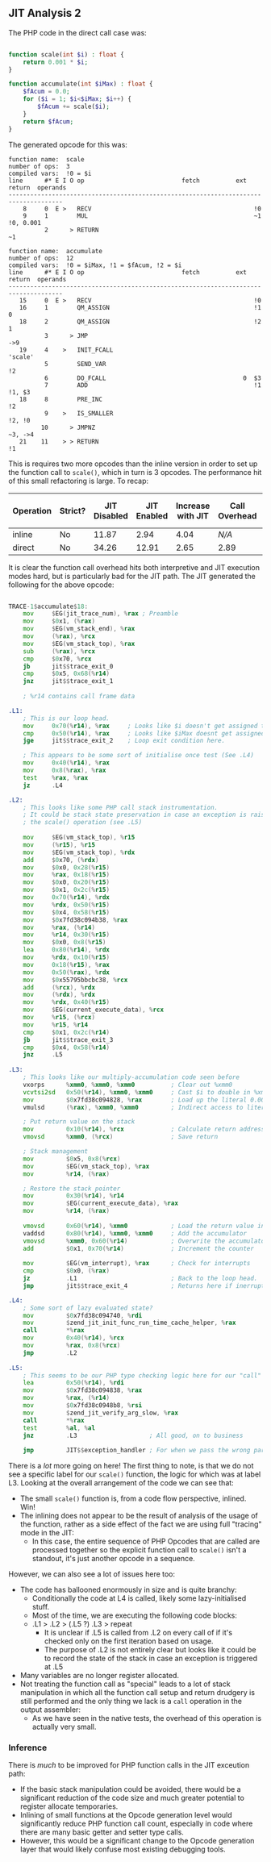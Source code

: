 ## JIT Analysis 2

The PHP code in the direct call case was:

```php

function scale(int $i) : float {
    return 0.001 * $i;
}

function accumulate(int $iMax) : float {
    $fAcum = 0.0;
    for ($i = 1; $i<$iMax; $i++) {
        $fAcum += scale($i);
    }
    return $fAcum;
}
```

The generated opcode for this was:

```
function name:  scale
number of ops:  3
compiled vars:  !0 = $i
line      #* E I O op                           fetch          ext  return  operands
-------------------------------------------------------------------------------------
    8     0  E >   RECV                                             !0      
    9     1        MUL                                              ~1      !0, 0.001
          2      > RETURN                                                   ~1

function name:  accumulate
number of ops:  12
compiled vars:  !0 = $iMax, !1 = $fAcum, !2 = $i
line      #* E I O op                           fetch          ext  return  operands
-------------------------------------------------------------------------------------
   15     0  E >   RECV                                             !0      
   16     1        QM_ASSIGN                                        !1      0
   18     2        QM_ASSIGN                                        !2      1
          3      > JMP                                                      ->9
   19     4    >   INIT_FCALL                                               'scale'
          5        SEND_VAR                                                 !2
          6        DO_FCALL                                      0  $3      
          7        ADD                                              !1      !1, $3
   18     8        PRE_INC                                                  !2
          9    >   IS_SMALLER                                               !2, !0
         10      > JMPNZ                                                    ~3, ->4
   21    11    > > RETURN                                                   !1
```

This is requires two more opcodes than the inline version in order to set up the function call to `scale()`, which in turn is 3 opcodes. The performance hit of this small refactoring is large. To recap:

| Operation | Strict? | JIT Disabled | JIT Enabled | Increase with JIT | Call Overhead | Call Overhead (JIT) |
| --------- | ------- | ------------ | ----------- | - | - | - |
| inline    | No      | 11.87        | 2.94        | 4.04 | _N/A_ | _N/A_ |
| direct    | No      | 34.26        | 12.91       | 2.65 | 2.89 | 4.39 |

It is clear the function call overhead hits both interpretive and JIT execution modes hard, but is particularly bad for the JIT path. The JIT generated the following for the above opcode:

```asm

TRACE-1$accumulate$18: 
    mov     $EG(jit_trace_num), %rax ; Preamble
    mov     $0x1, (%rax)
    mov     $EG(vm_stack_end), %rax
    mov     (%rax), %rcx
    mov     $EG(vm_stack_top), %rax
    sub     (%rax), %rcx
    cmp     $0x70, %rcx
    jb      jit$$trace_exit_0
    cmp     $0x5, 0x68(%r14)
	jnz     jit$$trace_exit_1
	
    ; %r14 contains call frame data

.L1:
    ; This is our loop head.
    mov     0x70(%r14), %rax     ; Looks like $i doesn't get assigned to a register this time. It lives at offset 0x70 on the stack
    cmp     0x50(%r14), %rax     ; Looks like $iMax doesnt get assigned to a register this time. It lives at offset 0x50 on the stack
    jge     jit$$trace_exit_2    ; Loop exit condition here.

    ; This appears to be some sort of initialise once test (See .L4)
    mov     0x40(%r14), %rax
    mov     0x8(%rax), %rax
    test    %rax, %rax
    jz      .L4

.L2:
    ; This looks like some PHP call stack instrumentation.
    ; It could be stack state preservation in case an exception is raised when calling
    ; the scale() operation (see .L5)
    
    mov     $EG(vm_stack_top), %r15
    mov     (%r15), %r15
    mov     $EG(vm_stack_top), %rdx
    add     $0x70, (%rdx)
    mov     $0x0, 0x28(%r15)
    mov     %rax, 0x18(%r15)
    mov     $0x0, 0x20(%r15)
    mov     $0x1, 0x2c(%r15)
    mov     0x70(%r14), %rdx
    mov     %rdx, 0x50(%r15)
    mov     $0x4, 0x58(%r15)
    mov     $0x7fd38c094b38, %rax
    mov     %rax, (%r14)
    mov     %r14, 0x30(%r15)
    mov     $0x0, 0x8(%r15)
    lea     0x80(%r14), %rdx
    mov     %rdx, 0x10(%r15)
    mov     0x18(%r15), %rax
    mov     0x50(%rax), %rdx
    mov     $0x55795bbcbc38, %rcx
    add     (%rcx), %rdx
    mov     (%rdx), %rdx
    mov     %rdx, 0x40(%r15)
    mov     $EG(current_execute_data), %rcx
    mov     %r15, (%rcx)
    mov     %r15, %r14
    cmp     $0x1, 0x2c(%r14)
    jb      jit$$trace_exit_3
    cmp     $0x4, 0x58(%r14)
    jnz     .L5
    
.L3:
    ; This looks like our multiply-accumulation code seen before
    vxorps      %xmm0, %xmm0, %xmm0          ; Clear out %xmm0
    vcvtsi2sd   0x50(%r14), %xmm0, %xmm0     ; Cast $i to double in %xmm0
    mov         $0x7fd38c094828, %rax        ; Load up the literal 0.001 address
    vmulsd      (%rax), %xmm0, %xmm0         ; Indirect access to literal

    ; Put return value on the stack
    mov         0x10(%r14), %rcx             ; Calculate return address
    vmovsd      %xmm0, (%rcx)                ; Save return

    ; Stack management
    mov         $0x5, 0x8(%rcx)
    mov         $EG(vm_stack_top), %rax
    mov         %r14, (%rax)

    ; Restore the stack pointer
    mov         0x30(%r14), %r14
    mov         $EG(current_execute_data), %rax
    mov         %r14, (%rax)
    
    vmovsd      0x60(%r14), %xmm0            ; Load the return value into %xmm0
    vaddsd      0x80(%r14), %xmm0, %xmm0     ; Add the accumulator
    vmovsd      %xmm0, 0x60(%r14)            ; Overwrite the accumulator
    add         $0x1, 0x70(%r14)             ; Increment the counter
    
    mov         $EG(vm_interrupt), %rax      ; Check for interrupts
    cmp         $0x0, (%rax)
    jz          .L1                          ; Back to the loop head.
    jmp         jit$$trace_exit_4            ; Returns here if inerrupted.

.L4:
    ; Some sort of lazy evaluated state?
    mov         $0x7fd38c094740, %rdi
    mov         $zend_jit_init_func_run_time_cache_helper, %rax
    call        *%rax
    mov         0x40(%r14), %rcx
    mov         %rax, 0x8(%rcx)
    jmp         .L2
    
.L5:
    ; This seems to be our PHP type checking logic here for our "call" to scale().
    lea         0x50(%r14), %rdi
    mov         $0x7fd38c094838, %rax
    mov         %rax, (%r14)
    mov         $0x7fd38c0948b8, %rsi
    mov         $zend_jit_verify_arg_slow, %rax
    call        *%rax
    test        %al, %al
    jnz         .L3                    ; All good, on to business
    
    jmp         JIT$$exception_handler ; For when we pass the wrong parameter type.

```
There is a _lot_ more going on here! The first thing to note, is that we do not see a specific label for our `scale()` function, the logic for which was at label L3. Looking at the overall arrangement of the code we can see that:

- The small `scale()` function is, from a code flow perspective, inlined. Win!
- The inlining does not appear to be the result of analysis of the usage of the function, rather as a side effect of the fact we are using full "tracing" mode in the JIT:
    - In this case, the entire sequence of PHP Opcodes that are called are processed together so the explicit function call to `scale()` isn't a standout, it's just another opcode in a sequence.

However, we can also see a lot of issues here too:

- The code has ballooned enormously in size and is quite branchy:
    - Conditionally the code at L4 is called, likely some lazy-initialised stuff.
    - Most of the time, we are executing the following code blocks:
    - .L1 > .L2 > (.L5 ?) .L3 > repeat
        - It is unclear if .L5 is called from .L2 on every call of if it's checked only on the first iteration based on usage.
        - The purpose of .L2 is not entirely clear but looks like it could be to record the state of the stack in case an exception is triggered at .L5
- Many variables are no longer register allocated.
- Not treating the function call as "special" leads to a lot of stack manipulation in which all the function call setup and return drudgery is still performed and the only thing we lack is a `call` operation in the output assembler:
    - As we have seen in the native tests, the overhead of this operation is actually very small.

### Inference

There is _much_ to be improved for PHP function calls in the JIT exceution path:

- If the basic stack manipulation could be avoided, there would be a significant reduction of the code size and much greater potential to register allocate temporaries.
- Inlining of small functions at the Opcode generation level would significantly reduce PHP function call count, especially in code where there are many basic getter and setter type calls.
- However, this would be a significant change to the Opcode generation layer that would likely confuse most existing debugging tools.


